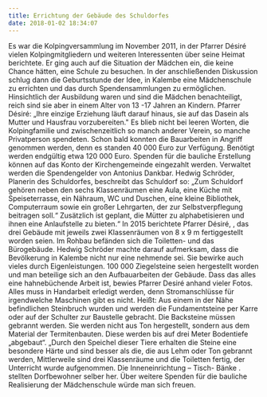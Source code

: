 ```yaml
---
title: Errichtung der Gebäude des Schuldorfes
date: 2018-01-02 18:34:07
---
```


Es war die Kolpingversammlung im November 2011, in der Pfarrer Désiré vielen Kolpingmitgliedern und weiteren Interessenten über seine Heimat berichtete. Er ging auch auf die Situation der Mädchen ein, die keine Chance hätten, eine Schule zu besuchen. In der anschließenden Diskussion schlug dann die Geburtsstunde der Idee, in Kalembe eine Mädchenschule zu errichten und das durch Spendensammlungen zu ermöglichen. Hinsichtlich der Ausbildung waren und sind die Mädchen benachteiligt, reich sind sie aber in einem Alter von 13 -17 Jahren an Kindern. <!-- more -->
Pfarrer Désiré: „Ihre einzige Erziehung läuft darauf hinaus, sie auf das Dasein als Mutter und Hausfrau vorzubereiten." Es blieb nicht bei leeren Worten, die Kolpingfamilie und zwischenzeitlich so manch anderer Verein, so manche Privatperson  spendeten. Schon bald konnten die Bauarbeiten in Angriff genommen werden, denn es standen 40 000 Euro zur Verfügung. Benötigt werden endgültig etwa 120 000 Euro.  Spenden für die bauliche Erstellung können auf das Konto der Kirchengemeinde eingezahlt werden. Verwaltet werden die Spendengelder von Antonius Dankbar. Hedwig Schröder, Planerin des Schuldorfes, beschreibt das Schuldorf so:  „Zum Schuldorf gehören neben den sechs Klassenräumen eine Aula, eine Küche mit Speiseterrasse, ein Nähraum, WC und Duschen, eine kleine Bibliothek, Computerraum sowie ein großer Lehrgarten, der zur Selbstverpflegung beitragen soll.“ Zusätzlich ist geplant, die Mütter zu alphabetisieren und ihnen eine Anlaufstelle zu bieten.“  In 2015 berichtete Pfarrer Désiré, , das   drei Gebäude mit jeweils zwei Klassenräumen von 8 x 9 m fertiggestellt worden seien. Im Rohbau befänden sich die Toiletten- und das Bürogebäude. Hedwig Schröder machte darauf aufmerksam, dass die Bevölkerung in Kalembe nicht nur eine nehmende sei. Sie bewirke auch vieles durch Eigenleistungen. 100 000 Ziegelsteine seien hergestellt worden und man beteilige sich an den Aufbauarbeiten der Gebäude.  Dass das alles eine hahnebüchende Arbeit ist, bewies  Pfarrer Desiré  anhand vieler Fotos. Alles muss in Handarbeit erledigt werden, denn Stromanschlüsse für irgendwelche Maschinen gibt es nicht. Heißt: Aus einem in der Nähe befindlichen Steinbruch wurden und werden  die Fundamentsteine per Karre oder auf der Schulter zur Baustelle gebracht. Die Backsteine müssen gebrannt werden.  Sie werden nicht aus Ton hergestellt, sondern aus dem Material der Termitenbauten. Diese werden bis auf drei Meter Bodentiefe „abgebaut“. „Durch den Speichel dieser Tiere erhalten die Steine eine besondere Härte und sind besser als die, die aus Lehm oder Ton  gebrannt werden, Mittlerweile sind drei Klassenräume und die Toiletten fertig, der Unterricht wurde aufgenommen.  Die Inneneinrichtung – Tisch- Bänke . stellten Dorfbewohner selber her. Über weitere Spenden für die bauliche Realisierung der Mädchenschule würde man sich freuen. 


